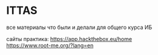 # ITTAS
все материалы что были и делали для общего курса ИБ

сайты практика:
https://app.hackthebox.eu/home  
https://www.root-me.org/?lang=en  
